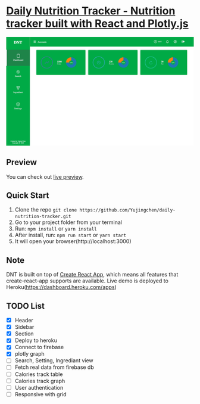 # [Daily Nutrition Tracker - Nutrition tracker built with React and Plotly.js](https://mysterious-anchorage-50268.herokuapp.com)
![Daily Nutrition Tracker](public/img/screenshots/Screenshot.png?raw=true 'Daily Nutrition Tracker')


## Preview

You can check out [live preview](https://mysterious-anchorage-50268.herokuapp.com).

## Quick Start

1.  Clone the repo `git clone https://github.com/Yujingchen/daily-nutrition-tracker.git`
2.  Go to your project folder from your terminal
3.  Run: `npm install` or `yarn install`
4.  After install, run: `npm run start` or `yarn start`
5.  It will open your browser(http://localhost:3000)

## Note

DNT is built on top of [Create React App](https://github.com/facebook/create-react-app), which means all features that create-react-app supports are available.
Live demo is deployed to Heroku(https://dashboard.heroku.com/apps)

## TODO List

- [x] Header
- [x] Sidebar
- [x] Section
- [x] Deploy to heroku
- [x] Connect to firebase
- [x] plotly graph
- [ ] Search, Setting, Ingrediant view
- [ ] Fetch real data from firebase db
- [ ] Calories track table
- [ ] Calories track graph
- [ ] User authentication
- [ ] Responsive with grid
